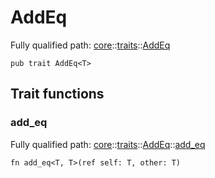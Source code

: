 # AddEq

Fully qualified path: [core](./core.md)::[traits](./core-traits.md)::[AddEq](./core-traits-AddEq.md)

<pre><code class="language-cairo">pub trait AddEq&lt;T&gt;</code></pre>

## Trait functions

### add_eq

Fully qualified path: [core](./core.md)::[traits](./core-traits.md)::[AddEq](./core-traits-AddEq.md)::[add_eq](./core-traits-AddEq.md#add_eq)

<pre><code class="language-cairo">fn add_eq&lt;T, T&gt;(ref self: T, other: T)</code></pre>


